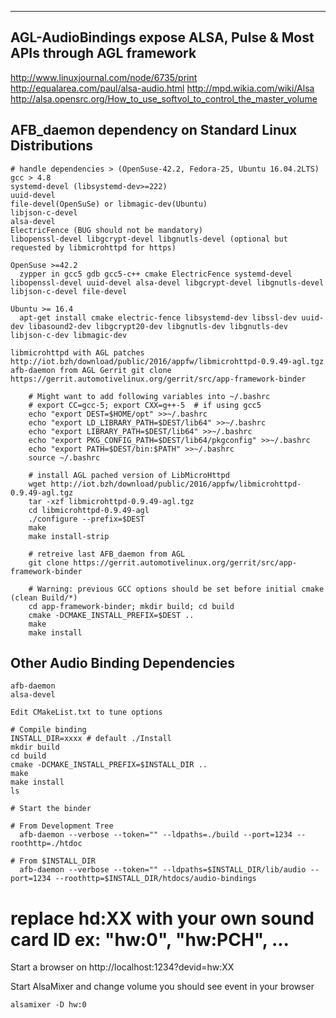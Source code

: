 ------------------------------------------------------------------------
AGL-AudioBindings expose ALSA, Pulse & Most APIs through AGL framework
------------------------------------------------------------------------
http://www.linuxjournal.com/node/6735/print
http://equalarea.com/paul/alsa-audio.html
http://mpd.wikia.com/wiki/Alsa
http://alsa.opensrc.org/How_to_use_softvol_to_control_the_master_volume

AFB_daemon dependency on Standard Linux Distributions
-------------------------------------------------------
    # handle dependencies > (OpenSuse-42.2, Fedora-25, Ubuntu 16.04.2LTS)
    gcc > 4.8
    systemd-devel (libsystemd-dev>=222) 
    uuid-devel
    file-devel(OpenSuSe) or libmagic-dev(Ubuntu)
    libjson-c-devel
    alsa-devel
    ElectricFence (BUG should not be mandatory)
    libopenssl-devel libgcrypt-devel libgnutls-devel (optional but requested by libmicrohttpd for https)

    OpenSuse >=42.2 
      zypper in gcc5 gdb gcc5-c++ cmake ElectricFence systemd-devel libopenssl-devel uuid-devel alsa-devel libgcrypt-devel libgnutls-devel libjson-c-devel file-devel 

    Ubuntu >= 16.4
      apt-get install cmake electric-fence libsystemd-dev libssl-dev uuid-dev libasound2-dev libgcrypt20-dev libgnutls-dev libgnutls-dev libjson-c-dev libmagic-dev

    libmicrohttpd with AGL patches http://iot.bzh/download/public/2016/appfw/libmicrohttpd-0.9.49-agl.tgz
    afb-daemon from AGL Gerrit git clone https://gerrit.automotivelinux.org/gerrit/src/app-framework-binder

```
    # Might want to add following variables into ~/.bashrc
    # export CC=gcc-5; export CXX=g++-5  # if using gcc5
    echo "export DEST=$HOME/opt" >>~/.bashrc
    echo "export LD_LIBRARY_PATH=$DEST/lib64" >>~/.bashrc
    echo "export LIBRARY_PATH=$DEST/lib64" >>~/.bashrc
    echo "export PKG_CONFIG_PATH=$DEST/lib64/pkgconfig" >>~/.bashrc
    echo "export PATH=$DEST/bin:$PATH" >>~/.bashrc
    source ~/.bashrc

    # install AGL pached version of LibMicroHttpd
    wget http://iot.bzh/download/public/2016/appfw/libmicrohttpd-0.9.49-agl.tgz
    tar -xzf libmicrohttpd-0.9.49-agl.tgz
    cd libmicrohttpd-0.9.49-agl
    ./configure --prefix=$DEST
    make
    make install-strip

    # retreive last AFB_daemon from AGL
    git clone https://gerrit.automotivelinux.org/gerrit/src/app-framework-binder

    # Warning: previous GCC options should be set before initial cmake (clean Build/*)
    cd app-framework-binder; mkdir build; cd build 
    cmake -DCMAKE_INSTALL_PREFIX=$DEST ..
    make
    make install 
```

Other Audio Binding Dependencies
----------------------------------
    afb-daemon
    alsa-devel

    Edit CMakeList.txt to tune options


```
# Compile binding
INSTALL_DIR=xxxx # default ./Install
mkdir build
cd build
cmake -DCMAKE_INSTALL_PREFIX=$INSTALL_DIR ..
make
make install
ls

# Start the binder

# From Development Tree
  afb-daemon --verbose --token="" --ldpaths=./build --port=1234 --roothttp=./htdoc

# From $INSTALL_DIR
  afb-daemon --verbose --token="" --ldpaths=$INSTALL_DIR/lib/audio --port=1234 --roothttp=$INSTALL_DIR/htdocs/audio-bindings
```
# replace hd:XX with your own sound card ID ex: "hw:0", "hw:PCH", ...
Start a browser on http://localhost:1234?devid=hw:XX

Start AlsaMixer and change volume you should see event in your browser
```
alsamixer -D hw:0
```
